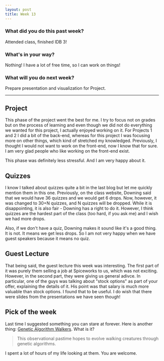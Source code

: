```yaml
---
layout: post
title: Week 13
---
```


### __What did you do this past week?__
Attended class, finished IDB 3! 

### __What's in your way?__
Nothing! I have a lot of free time, so I can work on things!

### __What will you do next week?__
Prepare presentation and visualization for Project.

---

## Project
This phase of the project went the best for me. 
I try to focus not on grades but on the process of learning and even though we did not do everything we wanted for this
project, I actually enjoyed working on it. For Projects 1 and 2 I did a bit of the back-end, whereas for this project
I was focusing more on other things, which kind of stretched my knowledged. Previously, I thought I would not want 
to work on the front-end, now I know that for sure. I am very glad people who like working on the front-end exist.

This phase was definitely less stressful. And I am very happy about it. 

## Quizzes
I know I talked about quizzes quite a bit in the last blog but let me quickly mention them in this one.
Previously, on the class website, Downing said that we would have 36 quizzes and we would get 6 drops.
Now, however, it was changed to 30+N quizzes, and N quizzes will be dropped.
While it is disappointing, it is also fair - Downing has a right to do it. However, I think quizzes are the hardest part of the class (too hard, if you ask me) and I wish we had more drops.

Also, if we don't have a quiz, Downing makes it sound like it's a good thing. It is not. It means we get less drops.
So I am not very happy when we have guest speakers because it means no quiz.

## Guest Lecture
That being said, the guest lecture this week was interesting. 
The first part of it was purely them selling a job at Spiceworks to us, which was not exciting.
However, in the second part, they were giving us general adivce. 
In particular, one of the guys was talking about "stock options" as part of your offer, explaining the details of it.
His point was that salary is much more valuable than stock options. I found that to be useful.
I do wish that there were slides from the presentations we have seen though!

## Pick of the week
Last time I suggested something you can stare at forever. Here is another thing: [Genetic Algorithm Walkers](http://rednuht.org/genetic_walkers/).
What is it?

> This observational pastime hopes to evolve walking creatures through genetic algorithms. 

I spent a lot of hours of my life looking at them. You are welcome. 
